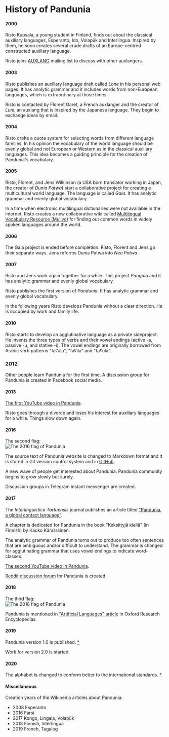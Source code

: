 # History of Pandunia

#### 2000
Risto Kupsala, a young student in Finland,
finds out about the classical auxiliary languages,
Esperanto, Ido, Volapük and Interlingua.
Inspired by them, he soon creates several crude drafts of an Europe-centred constructed auxiliary language.

Risto joins
[AUXLANG](https://listserv.brown.edu/cgi-bin/wa?A0=AUXLANG)
mailing list to discuss with other auxlangers.

#### 2003

Risto publishes an auxiliary language draft called _Lone_ in his personal web pages.
It has analytic grammar and it includes words from non-European languages,
which is extraordinary at those times.

Risto is contacted by Florent Garet,
a French auxlanger and the creator of _Luni_,
an auxlang that is inspired by the Japanese language.
They begin to exchange ideas by email.

#### 2004

Risto drafts a quota system for selecting words from different language families.
In his opinion the vocabulary of the world language should be evenly global
and not European or Western as in the classical auxiliary languages.
This idea becomes a guiding principle for the creation of Pandunia's vocabulary.

#### 2005

Risto, Florent, and
Jens Wilkinson (a USA born translator working in Japan, the creator of _Dunia Patwa_)
start a collaborative project for creating a multicultural world language.
The language is called _Gaia_.
It has analytic grammar and evenly global vocabulary.

In a time when electronic multilingual dictionaries were not available in the internet,
Risto creates a new collaborative wiki called
[Multilingual Vocabulary Resource (Mulivo)](mulivo.pbworks.com)
for finding out common words in widely spoken languages around the world.

#### 2006

The Gaia project is ended before completion.
Risto, Florent and Jens go their separate ways.
Jens reforms Dunia Patwa into _Neo Patwa_.

#### 2007

Risto and Jens work again together for a while.
This project _Pangaia_ and
it has analytic grammar and evenly global vocabulary.

Risto publishes the first version of _Pandunia_.
It has analytic grammar and evenly global vocabulary.

In the following years Risto develops Pandunia without a clear direction.
He is occupied by work and family life.

#### 2010

Risto starts to develop an agglutinative language as a private sideproject.
He invents the three types of verbs and their vowel endings
(active -a, passive -u, and stative -i).
The vowel endings are originally borrowed from Arabic verb patterns "faʕala", "faʕila" and "faʕula".

### 2012

Other people learn Pandunia for the first time.
A discussion group for Pandunia is created in Facebook social media.

#### 2013

[The first YouTube video in Pandunia](https://www.youtube.com/watch?v=yfkQrdyfLcQ).

Risto goes through a divorce and loses his interest for auxiliary languages for a while.
Things slow down again.

#### 2016

The second flag:  
![](http://www.pandunia.info/bandir/bandera2016.png "The 2016 flag of Pandunia")

The source text of Pandunia website is changed to Markdown format
and it is stored in Git version control system and in
[GitHub](https://github.com/barumau/pandunia).

A new wave of people get interested about Pandunia.
Pandunia community begins to grow slowly but surely.

Discussion groups in Telegram instant messenger are created.

#### 2017

The _Interlinguistica Tartuensis_ journal publishes an article titled
["Pandunia, a global contact language"](https://dea.digar.ee/cgi-bin/dea?a=d&d=JVinterlinguisticatrt201705.2.5.2.4).

A chapter is dedicated for Pandunia in the book "Keksittyjä kieliä" (in Finnish) by Kauko Kämäräinen.

The analytic grammar of Pandunia turns out to produce too often sentences
that are ambiguous and/or difficult to understand.
The grammar is changed for agglutinating grammar
that uses vowel endings to indicate word-classes.

[The second YouTube video in Pandunia](https://www.youtube.com/watch?v=TgO8AwX4OCU).

[Reddit discussion forum](https://www.reddit.com/r/pandunia) for Pandunia is created.


#### 2018

The third flag:  
![](http://www.pandunia.info/bandir/bandir.png "The 2018 flag of Pandunia")

Pandunia is mentioned in
["Artificial Languages" article](https://oxfordre.com/linguistics/view/10.1093/acrefore/9780199384655.001.0001/acrefore-9780199384655-e-11)
in Oxford Research Encyclopedias.


#### 2019

Pandunia version 1.0 is published.
[*](https://github.com/barumau/pandunia/commit/6be2c56a130f9ed16effc8869c869472bcbff7c4)

Work for version 2.0 is started.

#### 2020

The alphabet is changed to conform better to the international standards.
[*](https://github.com/barumau/pandunia/commit/9337bbbdb54e72f019d1738159e38427f15c1a34)


#### Miscellaneous

Creation years of the Wikipedia articles about Pandunia:

- 2008 Esperanto
- 2016 Farsi
- 2017 Kongo, Lingala, Volapük
- 2018 Finnish, Interlingua
- 2019 French, Tagalog

